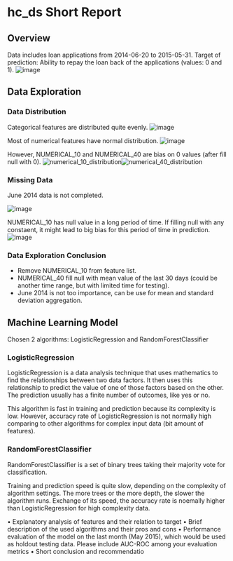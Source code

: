 # hc_ds Short Report

## Overview
Data includes loan applications from 2014-06-20 to 2015-05-31.
Target of prediction: Ability to repay the loan back of the applications (values: 0 and 1).
![image](https://github.com/duongtruongtrong/hc_ds/assets/71629218/ef4fbf1f-454e-4d36-a2f6-8e81fd7bb71c)

## Data Exploration
### Data Distribution
Categorical features are distributed quite evenly.
![image](https://github.com/duongtruongtrong/hc_ds/assets/71629218/7849a470-789c-4782-9bbe-60234eab6e1e)

Most of numerical features have normal distribution.
![image](https://github.com/duongtruongtrong/hc_ds/assets/71629218/29314451-46b0-47e4-93b7-99d825065401)

However, NUMERICAL_10 and NUMERICAL_40 are bias on 0 values (after fill null with 0).
![numerical_10_distribution](https://github.com/duongtruongtrong/hc_ds/assets/71629218/268813d3-8e47-4fad-9045-11684b2833fe)![numerical_40_distribution](https://github.com/duongtruongtrong/hc_ds/assets/71629218/09e6f04c-7c7e-4466-beb9-7b77672fe69c)

### Missing Data
June 2014 data is not completed.

![image](https://github.com/duongtruongtrong/hc_ds/assets/71629218/00c11732-ae3b-4103-abcc-bb75c7e6c782)

NUMERICAL_10 has null value in a long period of time. If filling null with any constaent, it might lead to big bias for this period of time in prediction.
![image](https://github.com/duongtruongtrong/hc_ds/assets/71629218/23654226-192f-4bff-a802-1943bd9a3b1c)


### Data Exploration Conclusion
- Remove NUMERICAL_10 from feature list.
- NUMERICAL_40 fill null with mean value of the last 30 days (could be another time range, but with limited time for testing).
- June 2014 is not too importance, can be use for mean and standard deviation aggregation.

## Machine Learning Model

Chosen 2 algorithms: LogisticRegression and RandomForestClassifier
### LogisticRegression
LogisticRegression is a data analysis technique that uses mathematics to find the relationships between two data factors. It then uses this relationship to predict the value of one of those factors based on the other. The prediction usually has a finite number of outcomes, like yes or no.

This algorithm is fast in training and prediction because its complexity is low.
However, accuracy rate of LogisticRegression is not normally high comparing to other algorithms for complex input data (bit amount of features).

### RandomForestClassifier
RandomForestClassifier is a set of binary trees taking their majority vote for classification.

Training and prediction speed is quite slow, depending on the complexity of algorithm settings. The more trees or the more depth, the slower the algorithm runs.
Exchange of its speed, the accuracy rate is noemally higher than LogisticRegression for high complexity data.

• Explanatory analysis of features and their relation to target
• Brief description of the used algorithms and their pros and cons
• Performance evaluation of the model on the last month (May 2015), which would
be used as holdout testing data. Please include AUC-ROC among your evaluation
metrics
• Short conclusion and recommendatio
